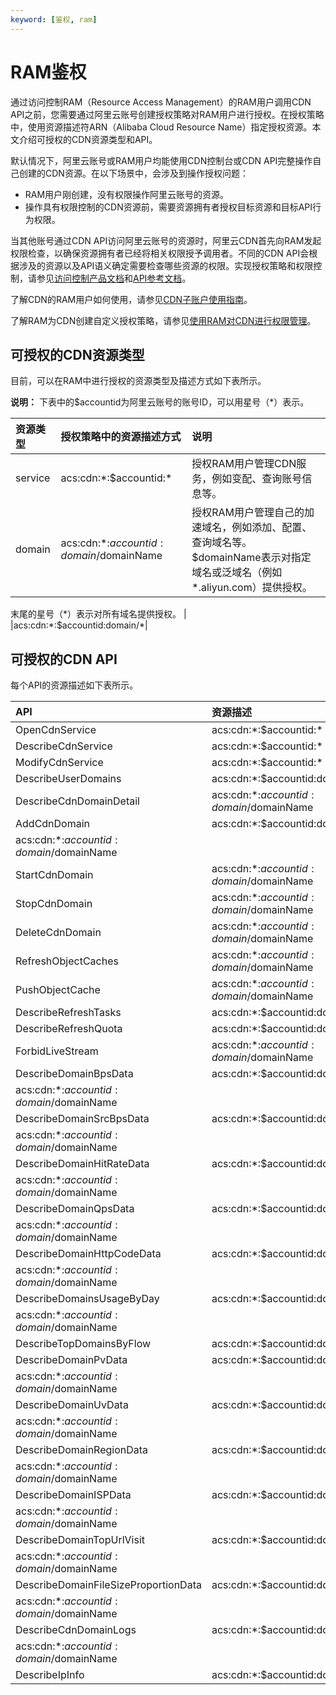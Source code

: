 ```yaml
---
keyword: [鉴权, ram]
---
```


# RAM鉴权

通过访问控制RAM（Resource Access Management）的RAM用户调用CDN API之前，您需要通过阿里云账号创建授权策略对RAM用户进行授权。在授权策略中，使用资源描述符ARN（Alibaba Cloud Resource Name）指定授权资源。本文介绍可授权的CDN资源类型和API。

默认情况下，阿里云账号或RAM用户均能使用CDN控制台或CDN API完整操作自己创建的CDN资源。在以下场景中，会涉及到操作授权问题：

-   RAM用户刚创建，没有权限操作阿里云账号的资源。
-   操作具有权限控制的CDN资源前，需要资源拥有者授权目标资源和目标API行为权限。

当其他账号通过CDN API访问阿里云账号的资源时，阿里云CDN首先向RAM发起权限检查，以确保资源拥有者已经将相关权限授予调用者。不同的CDN API会根据涉及的资源以及API语义确定需要检查哪些资源的权限。实现授权策略和权限控制，请参见[访问控制产品文档](/cn.zh-CN/产品简介/什么是访问控制.md)和[API参考文档](/cn.zh-CN/API参考/API参考（RAM）/API概览.md)。

了解CDN的RAM用户如何使用，请参见[CDN子账户使用指南](/cn.zh-CN/服务管理/其他配置/CDN子账户使用指南.md)。

了解RAM为CDN创建自定义授权策略，请参见[使用RAM对CDN进行权限管理](/cn.zh-CN/教程/使用RAM对CDN进行权限管理.md)。

## 可授权的CDN资源类型

目前，可以在RAM中进行授权的资源类型及描述方式如下表所示。

**说明：** 下表中的$accountid为阿里云账号的账号ID，可以用星号（\*）表示。

|资源类型|授权策略中的资源描述方式|说明|
|:---|:-----------|:-|
|service|acs:cdn:\*:$accountid:\*|授权RAM用户管理CDN服务，例如变配、查询账号信息等。|
|domain|acs:cdn:\*:$accountid:domain/$domainName|授权RAM用户管理自己的加速域名，例如添加、配置、查询域名等。 $domainName表示对指定域名或泛域名（例如\*.aliyun.com）提供授权。

末尾的星号（\*）表示对所有域名提供授权。 |
|acs:cdn:\*:$accountid:domain/\*|

## 可授权的CDN API

每个API的资源描述如下表所示。

|API|资源描述|
|:--|:---|
|OpenCdnService|acs:cdn:\*:$accountid:\*|
|DescribeCdnService|acs:cdn:\*:$accountid:\*|
|ModifyCdnService|acs:cdn:\*:$accountid:\*|
|DescribeUserDomains|acs:cdn:\*:$accountid:domain/\*|
|DescribeCdnDomainDetail|acs:cdn:\*:$accountid:domain/$domainName|
|AddCdnDomain|acs:cdn:\*:$accountid:domain/\*|
|acs:cdn:\*:$accountid:domain/$domainName|
|StartCdnDomain|acs:cdn:\*:$accountid:domain/$domainName|
|StopCdnDomain|acs:cdn:\*:$accountid:domain/$domainName|
|DeleteCdnDomain|acs:cdn:\*:$accountid:domain/$domainName|
|RefreshObjectCaches|acs:cdn:\*:$accountid:domain/$domainName|
|PushObjectCache|acs:cdn:\*:$accountid:domain/$domainName|
|DescribeRefreshTasks|acs:cdn:\*:$accountid:domain/\*|
|DescribeRefreshQuota|acs:cdn:\*:$accountid:domain/\*|
|ForbidLiveStream|acs:cdn:\*:$accountid:domain/$domainName|
|DescribeDomainBpsData|acs:cdn:\*:$accountid:domain/\*|
|acs:cdn:\*:$accountid:domain/$domainName|
|DescribeDomainSrcBpsData|acs:cdn:\*:$accountid:domain/\*|
|acs:cdn:\*:$accountid:domain/$domainName|
|DescribeDomainHitRateData|acs:cdn:\*:$accountid:domain/\*|
|acs:cdn:\*:$accountid:domain/$domainName|
|DescribeDomainQpsData|acs:cdn:\*:$accountid:domain/\*|
|acs:cdn:\*:$accountid:domain/$domainName|
|DescribeDomainHttpCodeData|acs:cdn:\*:$accountid:domain/\*|
|acs:cdn:\*:$accountid:domain/$domainName|
|DescribeDomainsUsageByDay|acs:cdn:\*:$accountid:domain/\*|
|acs:cdn:\*:$accountid:domain/$domainName|
|DescribeTopDomainsByFlow|acs:cdn:\*:$accountid:domain/\*|
|DescribeDomainPvData|acs:cdn:\*:$accountid:domain/\*|
|acs:cdn:\*:$accountid:domain/$domainName|
|DescribeDomainUvData|acs:cdn:\*:$accountid:domain/\*|
|acs:cdn:\*:$accountid:domain/$domainName|
|DescribeDomainRegionData|acs:cdn:\*:$accountid:domain/\*|
|acs:cdn:\*:$accountid:domain/$domainName|
|DescribeDomainISPData|acs:cdn:\*:$accountid:domain/\*|
|acs:cdn:\*:$accountid:domain/$domainName|
|DescribeDomainTopUrlVisit|acs:cdn:\*:$accountid:domain/\*|
|acs:cdn:\*:$accountid:domain/$domainName|
|DescribeDomainFileSizeProportionData|acs:cdn:\*:$accountid:domain/\*|
|acs:cdn:\*:$accountid:domain/$domainName|
|DescribeCdnDomainLogs|acs:cdn:\*:$accountid:domain/\*|
|acs:cdn:\*:$accountid:domain/$domainName|
|DescribeIpInfo|acs:cdn:\*:$accountid:domain/\*|

